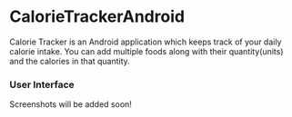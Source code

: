 # CalorieTrackerAndroid

Calorie Tracker is an Android application which keeps track of your daily calorie intake. You can add multiple foods along with their quantity(units) and the calories in that quantity.

### User Interface
Screenshots will be added soon!
